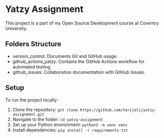 # Yatzy Assignment

This project is a part of my Open Source Development course at Coventry University.

## Folders Structure
- version_control: Documents Git and GitHub usage.
- github_actions_yatzy: Contains the GitHub Actions workflow for automated testing.
- github_issues: Collaboration documentation with GitHub Issues.

## Setup
To run the project locally:
1. Clone the repository: `git clone https://github.com/terijeli/yatzy-assignment.git`
2. Navigate to the folder: `cd yatzy-assignment`
3. Set up your Python environment: `python3 -m venv venv`
4. Install dependencies: `pip install -r requirements.txt`
